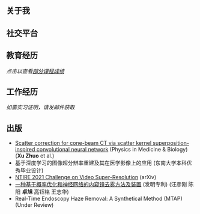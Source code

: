 ## 关于我
<Aboutme>
</Aboutme>

## 社交平台

<Social title="江苏省南京市玄武区东南大学四牌楼校区群贤楼" url="#" fgc="#fff" bgc="rgb(243,178,61)" icon="assets/icons/location.png"></Social>
<Social title="zx.cs@qq.com (Private)" url="mailto:zx.cs@qq.com" fgc="#fff" bgc="rgba(51,153,102,0.8)" icon="assets/icons/email.png"></Social>
<Social title="zhuoxu@seu.edu.cn (Academic)" url="mailto:zhuoxu@seu.edu.cn" fgc="#fff" bgc="rgba(0,168,84,0.8)" icon="assets/icons/email.png"></Social>
<Social title="知乎" url="https://www.zhihu.com/people/zhuoxu" fgc="#fff" bgc="rgba(6,100,195,0.8)" icon="assets/icons/zhihu.png"></Social> 
<Social title="GitHub" url="https://github.com/z0gSh1u" fgc="#fff" bgc="rgba(0,0,0,0.8)" icon="assets/icons/github.png"></Social>
<Social title="500px" url="https://500px.com/p/136371391" fgc="#fff" bgc="rgb(8,112,209)" icon="assets/icons/500px.png"></Social>
<Social title="哔哩哔哩" url="https://space.bilibili.com/530258" fgc="#fff" bgc="rgb(251,114,153)" icon="assets/icons/bilibili.png"></Social>
<Social title="136371391" url="#" fgc="#fff" bgc="rgb(0,169,221)" icon="assets/icons/qq.png"></Social>
<Social title="zhuoxu" url="#" fgc="#fff" bgc="rgb(60,176,53)" icon="assets/icons/wechat.png"></Social>
<Social title="SW-0432-5008-1243" url="#" fgc="#fff" bgc="rgb(114,206,165)" icon="assets/icons/ns.png"></Social>
<Social title="z0gSh1u" url="https://steamcommunity.com/id/zhuoxu/" fgc="#fff" bgc="rgb(30,36,47)" icon="assets/icons/steam.png"></Social>
<Social title="z0gSh1u" url="https://account.xbox.com/en-us/profile?gamertag=z0gSh1u" fgc="#fff" bgc="rgb(16,124,16)" icon="assets/icons/xbox.png"></Social>
<Social title="领英" url="https://www.linkedin.com/in/seuzhuoxu/" fgc="#fff" bgc="rgb(10,102,194)" icon="assets/icons/linkedin.png"></Social>

## 教育经历

<Block name="东南大学" intro="硕士 / 计算机科学与技术(影像方向) / 2021~" avatar="/assets/icons/seu-icon.png"></Block>
<Block name="Université de Rennes 1" intro="Master / Signal & Image Processing (Joint) / 2021~" avatar="/assets/icons/rennes-new.png"></Block>
<Block name="东南大学" intro="学士 / 计算机科学与技术 / 2017-2021" avatar="/assets/icons/seu-icon.png"></Block>

*点击以查看[部分课程成绩](scores.html)*

## 工作经历

<Block name="美团" intro="前端开发 (Vue) / 2023.04-2023.07" avatar="/assets/icons/meituan.png"></Block>
<Block name="一影医疗" intro="CT图像算法 / 2021.06-2021.07" avatar="/assets/icons/first-imaging.png"></Block>
<Block name="腾讯 (深圳)" intro="前端开发 (Vue, PHP) / 2020.06-2020.08" avatar="/assets/icons/tencent.png"></Block>

*如需实习证明，请发邮件获取*

## 出版

- [Scatter correction for cone-beam CT via scatter kernel superposition-inspired convolutional neural network](https://iopscience.iop.org/article/10.1088/1361-6560/acbe8f) (Physics in Medicine & Biology) (**Xu Zhuo** et al.)
- 基于深度学习的图像超分辨率重建及其在医学影像上的应用 (东南大学本科优秀毕业设计)
- [NTIRE 2021 Challenge on Video Super-Resolution](https://arxiv.org/abs/2104.14852) (arXiv)
- [一种基于概率优化和神经网络的内窥镜去雾方法及装置](http://www.soopat.com/Patent/202010370770) (发明专利) (汪彦刚 陈阳 **卓旭** 高钰铭 王志华)
- Real-Time Endoscopy Haze Removal: A Synthetical Method (MTAP) (Under Review)
